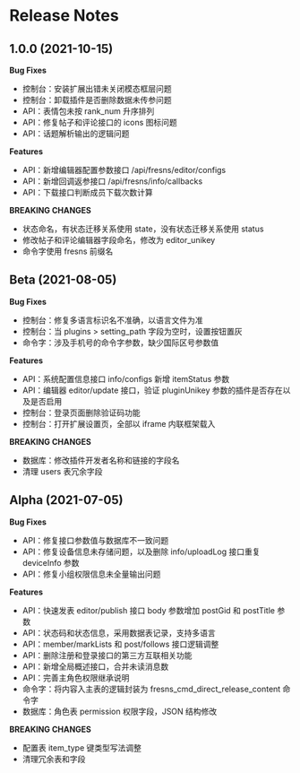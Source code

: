 # Release Notes

## 1.0.0 (2021-10-15)

**Bug Fixes**

- 控制台：安装扩展出错未关闭模态框层问题
- 控制台：卸载插件是否删除数据未传参问题
- API：表情包未按 rank_num 升序排列
- API：修复帖子和评论接口的 icons 图标问题
- API：话题解析输出的逻辑问题

**Features**

- API：新增编辑器配置参数接口 /api/fresns/editor/configs
- API：新增回调返参接口 /api/fresns/info/callbacks
- API：下载接口判断成员下载次数计算

**BREAKING CHANGES**

- 状态命名，有状态迁移关系使用 state，没有状态迁移关系使用 status
- 修改帖子和评论编辑器字段命名，修改为 editor_unikey
- 命令字使用 fresns 前缀名

## Beta (2021-08-05)

**Bug Fixes**

- 控制台：修复多语言标识名不准确，以语言文件为准
- 控制台：当 plugins > setting_path 字段为空时，设置按钮置灰
- 命令字：涉及手机号的命令字参数，缺少国际区号参数值

**Features**

- API：系统配置信息接口 info/configs 新增 itemStatus 参数
- API：编辑器 editor/update 接口，验证 pluginUnikey 参数的插件是否存在以及是否启用
- 控制台：登录页面删除验证码功能
- 控制台：打开扩展设置页，全部以 iframe 内联框架载入

**BREAKING CHANGES**

- 数据库：修改插件开发者名称和链接的字段名
- 清理 users 表冗余字段

## Alpha (2021-07-05)

**Bug Fixes**

- API：修复接口参数值与数据库不一致问题
- API：修复设备信息未存储问题，以及删除 info/uploadLog 接口重复 deviceInfo 参数
- API：修复小组权限信息未全量输出问题

**Features**

- API：快速发表 editor/publish 接口 body 参数增加 postGid 和 postTitle 参数
- API：状态码和状态信息，采用数据表记录，支持多语言
- API：member/markLists 和 post/follows 接口逻辑调整
- API：删除注册和登录接口的第三方互联相关功能
- API：新增全局概述接口，合并未读消息数
- API：完善主角色权限继承说明
- 命令字：将内容入主表的逻辑封装为 fresns_cmd_direct_release_content 命令字
- 数据库：角色表 permission 权限字段，JSON 结构修改

**BREAKING CHANGES**

- 配置表 item_type 键类型写法调整
- 清理冗余表和字段